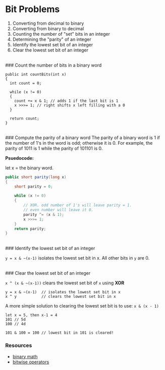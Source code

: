 # Bit Problems

1. Converting from decimal to binary
2. Converting from binary to decimal
3. Counting the number of "set" bits in an integer
4. Determining the "parity" of an integer
5. Identify the lowest set bit of an integer
6. Clear the lowest set bit of an integer

<br>
### Count the number of bits in a binary word

```
public int countBits(int x)
{
  int count = 0;
  
  while (x != 0)
  {
    count += x & 1; // adds 1 if the last bit is 1
    x >>>= 1; // right shifts x left filling with a 0
  }
  
  return count;
}
```
<br>
### Compute the parity of a binary word
The parity of a binary word is 1 if the number of 1's in the word is odd; otherwise it is 0. 
For example, the parity of 1011 is 1 while the parity of 101101 is 0.

**Psuedocode:**

let x = the binary word.

```java
public short parity(long x)
{
	short parity = 0;
	
	while (x != 0)
	{
		// XOR. odd number of 1's will leave parity = 1. 
		// even number will leave it 0.
		parity ^= (x & 1); 
		x >>>= 1;
	}
	return parity;
}
```	
<br>
### Identify the lowest set bit of an integer

`y = x & ~(x-1)` isolates the lowest set bit in x. All other bits in `y` are 0. 

<br>
### Clear the lowest set bit of an integer

`x ^ (x & ~(x-1))` clears the lowest set bit of `x` using **XOR**
```
y = x & ~(x-1)  // isolates the lowest set bit in x
x ^ y           // clears the lowest set bit in x
```
A more simple solution to clearing the lowest set bit is to use:
`x & (x - 1)`

```
let x = 5, then x-1 = 4
101 // 5d
100 // 4d

101 & 100 = 100 // lowest bit in 101 is cleared!
```
### Resources

* [binary math](http://www.math.grin.edu/~rebelsky/Courses/152/97F/Readings/student-binary)
* [bitwise operators](http://playground.arduino.cc/Code/BitMath)
